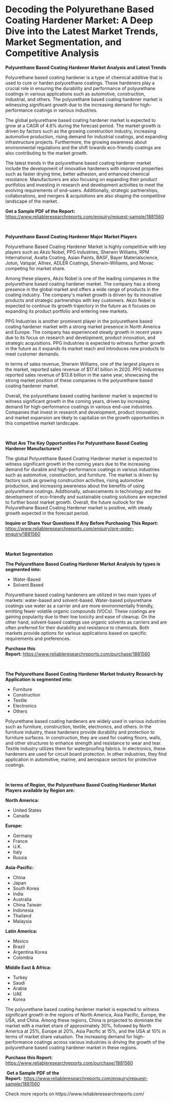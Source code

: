 <p><h1>Decoding the Polyurethane Based Coating Hardener Market: A Deep Dive into the Latest Market Trends, Market Segmentation, and Competitive Analysis</h1></p><p><strong>Polyurethane Based Coating Hardener Market Analysis and Latest Trends</strong></p>
<p><p>Polyurethane based coating hardener is a type of chemical additive that is used to cure or harden polyurethane coatings. These hardeners play a crucial role in ensuring the durability and performance of polyurethane coatings in various applications such as automotive, construction, industrial, and others. The polyurethane based coating hardener market is witnessing significant growth due to the increasing demand for high-performance coatings in various industries.</p><p>The global polyurethane based coating hardener market is expected to grow at a CAGR of 4.6% during the forecast period. The market growth is driven by factors such as the growing construction industry, increasing automotive production, rising demand for industrial coatings, and expanding infrastructure projects. Furthermore, the growing awareness about environmental regulations and the shift towards eco-friendly coatings are also contributing to the market growth.</p><p>The latest trends in the polyurethane based coating hardener market include the development of innovative hardeners with improved properties such as faster drying time, better adhesion, and enhanced chemical resistance. Manufacturers are also focusing on expanding their product portfolios and investing in research and development activities to meet the evolving requirements of end-users. Additionally, strategic partnerships, collaborations, and mergers & acquisitions are also shaping the competitive landscape of the market.</p></p>
<p><strong>Get a Sample PDF of the Report:&nbsp;</strong> <a href="https://www.reliableresearchreports.com/enquiry/request-sample/1881560">https://www.reliableresearchreports.com/enquiry/request-sample/1881560</a></p>
<p>&nbsp;</p>
<p><strong>Polyurethane Based Coating Hardener Major Market Players</strong></p>
<p><p>Polyurethane Based Coating Hardener Market is highly competitive with key players such as Akzo Nobel, PPG Industries, Sherwin Williams, RPM International, Axalta Coating, Asian Paints, BASF, Bayer Materialscience, Jotun, Valspar, Allnex, ADLER Coatings, Sherwin-Williams, and Movac competing for market share.</p><p>Among these players, Akzo Nobel is one of the leading companies in the polyurethane based coating hardener market. The company has a strong presence in the global market and offers a wide range of products in the coating industry. The company's market growth is driven by its innovative products and strategic partnerships with key customers. Akzo Nobel is expected to continue its growth trajectory in the future as it focuses on expanding its product portfolio and entering new markets.</p><p>PPG Industries is another prominent player in the polyurethane based coating hardener market with a strong market presence in North America and Europe. The company has experienced steady growth in recent years due to its focus on research and development, product innovation, and strategic acquisitions. PPG Industries is expected to witness further growth in the future as it expands its market reach and introduces new products to meet customer demands.</p><p>In terms of sales revenue, Sherwin Williams, one of the largest players in the market, reported sales revenue of $17.41 billion in 2020. PPG Industries reported sales revenue of $13.8 billion in the same year, showcasing the strong market position of these companies in the polyurethane based coating hardener market.</p><p>Overall, the polyurethane based coating hardener market is expected to witness significant growth in the coming years, driven by increasing demand for high-performance coatings in various end-use industries. Companies that invest in research and development, product innovation, and market expansion are likely to capitalize on the growth opportunities in this competitive market landscape.</p></p>
<p>&nbsp;</p>
<p><strong>What Are The Key Opportunities For Polyurethane Based Coating Hardener Manufacturers?</strong></p>
<p><p>The global Polyurethane Based Coating Hardener market is expected to witness significant growth in the coming years due to the increasing demand for durable and high-performance coatings in various industries such as automotive, construction, and furniture. The market is driven by factors such as growing construction activities, rising automotive production, and increasing awareness about the benefits of using polyurethane coatings. Additionally, advancements in technology and the development of eco-friendly and sustainable coating solutions are expected to further boost market growth. Overall, the future outlook for the Polyurethane Based Coating Hardener market is positive, with steady growth expected in the forecast period.</p></p>
<p><strong>Inquire or Share Your Questions If Any Before Purchasing This Report:</strong> <a href="https://www.reliableresearchreports.com/enquiry/pre-order-enquiry/1881560">https://www.reliableresearchreports.com/enquiry/pre-order-enquiry/1881560</a></p>
<p>&nbsp;</p>
<p><strong>Market Segmentation</strong></p>
<p><strong>The Polyurethane Based Coating Hardener Market Analysis by types is segmented into:</strong></p>
<p><ul><li>Water-Based</li><li>Solvent Based</li></ul></p>
<p><p>Polyurethane based coating hardeners are utilized in two main types of markets: water-based and solvent-based. Water-based polyurethane coatings use water as a carrier and are more environmentally friendly, emitting fewer volatile organic compounds (VOCs). These coatings are gaining popularity due to their low toxicity and ease of cleanup. On the other hand, solvent-based coatings use organic solvents as carriers and are often preferred for their durability and resistance to chemicals. Both markets provide options for various applications based on specific requirements and preferences.</p></p>
<p><strong>Purchase this Report:&nbsp;</strong><a href="https://www.reliableresearchreports.com/purchase/1881560">https://www.reliableresearchreports.com/purchase/1881560</a></p>
<p>&nbsp;</p>
<p><strong>The Polyurethane Based Coating Hardener Market Industry Research by Application is segmented into:</strong></p>
<p><ul><li>Furniture</li><li>Construction</li><li>Textile</li><li>Electronics</li><li>Others</li></ul></p>
<p><p>Polyurethane based coating hardeners are widely used in various industries such as furniture, construction, textile, electronics, and others. In the furniture industry, these hardeners provide durability and protection to furniture surfaces. In construction, they are used for coating floors, walls, and other structures to enhance strength and resistance to wear and tear. Textile industry utilizes them for waterproofing fabrics. In electronics, these hardeners are used for circuit board protection. In other industries, they find application in automotive, marine, and aerospace sectors for protective coatings.</p></p>
<p>&nbsp;</p>
<p><strong>In terms of Region, the Polyurethane Based Coating Hardener Market Players available by Region are:</strong></p>
<p>
    <p> <strong> North America: </strong>
        <ul>
            <li>United States</li>
            <li>Canada</li>
        </ul>
        </p> 
    <p> <strong> Europe: </strong>
        <ul>
            <li>Germany</li>
            <li>France</li>
            <li>U.K.</li>
            <li>Italy</li>
            <li>Russia</li>
        </ul>
        </p> 
    <p> <strong> Asia-Pacific: </strong>
        <ul>
            <li>China</li>
            <li>Japan</li>
            <li>South Korea</li>
            <li>India</li>
            <li>Australia</li>
            <li>China Taiwan</li>
            <li>Indonesia</li>
            <li>Thailand</li>
            <li>Malaysia</li>
        </ul>
        </p> 
    <p> <strong> Latin America: </strong>
        <ul>
            <li>Mexico</li>
            <li>Brazil</li>
            <li>Argentina Korea</li>
            <li>Colombia</li>
        </ul>
        </p> 
    <p> <strong> Middle East & Africa: </strong>
        <ul>
            <li>Turkey</li>
            <li>Saudi</li>
            <li>Arabia</li>
            <li>UAE</li>
            <li>Korea</li>
        </ul>
    </p>
    </p>
<p><p>The polyurethane based coating hardener market is expected to witness significant growth in the regions of North America, Asia Pacific, Europe, the USA, and China. Among these regions, China is projected to dominate the market with a market share of approximately 30%, followed by North America at 25%, Europe at 20%, Asia Pacific at 15%, and the USA at 10% in terms of market share valuation. The increasing demand for high-performance coatings across various industries is driving the growth of the polyurethane based coating hardener market in these regions.</p></p>
<p><strong>Purchase this Report: </strong><a href="https://www.reliableresearchreports.com/purchase/1881560">https://www.reliableresearchreports.com/purchase/1881560</a></p>
<p>&nbsp;<strong>Get a Sample PDF of the Report:&nbsp;&nbsp;</strong><a href="https://www.reliableresearchreports.com/enquiry/request-sample/1881560">https://www.reliableresearchreports.com/enquiry/request-sample/1881560</a></p>
<p><strong></strong></p>
<p>Check more reports on https://www.reliableresearchreports.com/</p>